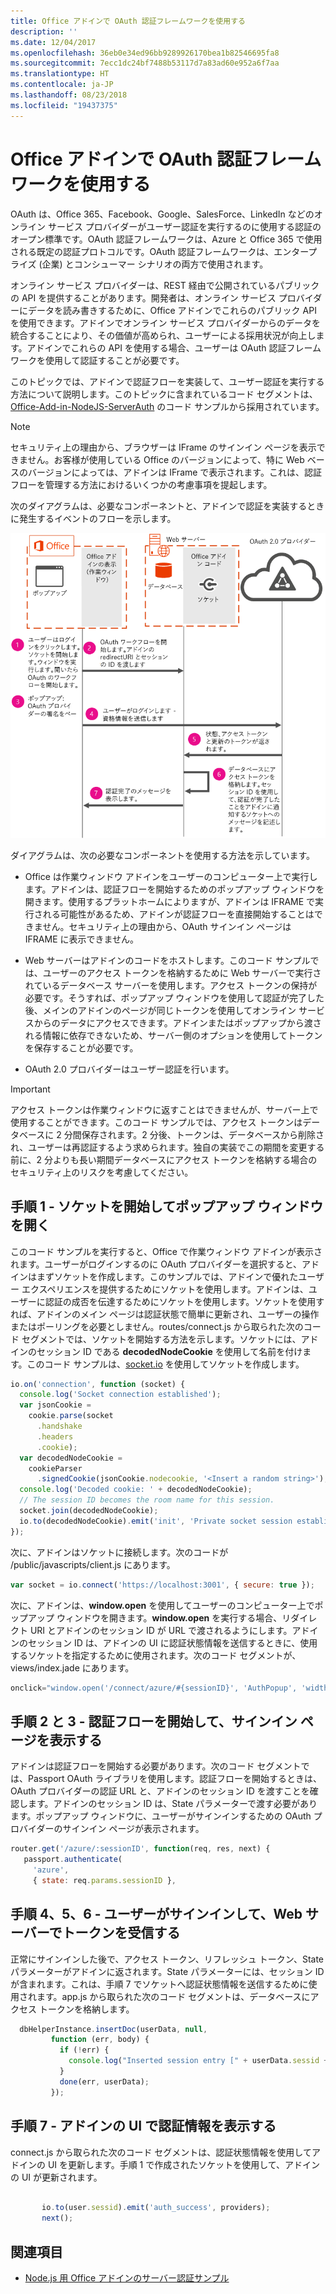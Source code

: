 ```yaml
---
title: Office アドインで OAuth 認証フレームワークを使用する
description: ''
ms.date: 12/04/2017
ms.openlocfilehash: 36eb0e34ed96bb9289926170bea1b82546695fa8
ms.sourcegitcommit: 7ecc1dc24bf7488b53117d7a83ad60e952a6f7aa
ms.translationtype: HT
ms.contentlocale: ja-JP
ms.lasthandoff: 08/23/2018
ms.locfileid: "19437375"
---
```

# <a name="use-the-oauth-authorization-framework-in-an-office-add-in"></a>Office アドインで OAuth 認証フレームワークを使用する

OAuth は、Office 365、Facebook、Google、SalesForce、LinkedIn などのオンライン サービス プロバイダーがユーザー認証を実行するのに使用する認証のオープン標準です。OAuth 認証フレームワークは、Azure と Office 365 で使用される既定の認証プロトコルです。OAuth 認証フレームワークは、エンタープライズ (企業) とコンシューマー シナリオの両方で使用されます。

オンライン サービス プロバイダーは、REST 経由で公開されているパブリックの API を提供することがあります。開発者は、オンライン サービス プロバイダーにデータを読み書きするために、Office アドインでこれらのパブリック API を使用できます。アドインでオンライン サービス プロバイダーからのデータを統合することにより、その価値が高められ、ユーザーによる採用状況が向上します。アドインでこれらの API を使用する場合、ユーザーは OAuth 認証フレームワークを使用して認証することが必要です。

このトピックでは、アドインで認証フローを実装して、ユーザー認証を実行する方法について説明します。このトピックに含まれているコード セグメントは、[Office-Add-in-NodeJS-ServerAuth](https://github.com/OfficeDev/Office-Add-in-NodeJS-ServerAuth) のコード サンプルから採用されています。

> [!NOTE]
> セキュリティ上の理由から、ブラウザーは IFrame のサインイン ページを表示できません。お客様が使用している Office のバージョンによって、特に Web ベースのバージョンによっては、アドインは IFrame で表示されます。これは、認証フローを管理する方法におけるいくつかの考慮事項を提起します。  

次のダイアグラムは、必要なコンポーネントと、アドインで認証を実装するときに発生するイベントのフローを示します。

![Office アドインでの OAuth 認証の実行](../images/oauth-in-office-add-in.png)

ダイアグラムは、次の必要なコンポーネントを使用する方法を示しています。


- Office は作業ウィンドウ アドインをユーザーのコンピューター上で実行します。アドインは、認証フローを開始するためのポップアップ ウィンドウを開きます。使用するプラットホームによりますが、アドインは IFRAME で実行される可能性があるため、アドインが認証フローを直接開始することはできません。セキュリティ上の理由から、OAuth サインイン ページは IFRAME に表示できません。 
    
- Web サーバーはアドインのコードをホストします。このコード サンプルでは、ユーザーのアクセス トークンを格納するために Web サーバーで実行されているデータベース サーバーを使用します。アクセス トークンの保持が必要です。そうすれば、ポップアップ ウィンドウを使用して認証が完了した後、メインのアドインのページが同じトークンを使用してオンライン サービスからのデータにアクセスできます。アドインまたはポップアップから渡される情報に依存できないため、サーバー側のオプションを使用してトークンを保存することが必要です。
    
- OAuth 2.0 プロバイダーはユーザー認証を行います。
    

    
> [!IMPORTANT]
> アクセス トークンは作業ウィンドウに返すことはできませんが、サーバー上で使用することができます。このコード サンプルでは、アクセス トークンはデータベースに 2 分間保存されます。2 分後、トークンは、データベースから削除され、ユーザーは再認証するよう求められます。独自の実装でこの期間を変更する前に、2 分よりも長い期間データベースにアクセス トークンを格納する場合のセキュリティ上のリスクを考慮してください。


## <a name="step-1---start-socket-and-open-a-pop-up-window"></a>手順 1 - ソケットを開始してポップアップ ウィンドウを開く

このコード サンプルを実行すると、Office で作業ウィンドウ アドインが表示されます。ユーザーがログインするのに OAuth プロバイダーを選択すると、アドインはまずソケットを作成します。このサンプルでは、アドインで優れたユーザー エクスペリエンスを提供するためにソケットを使用します。アドインは、ユーザーに認証の成否を伝達するためにソケットを使用します。ソケットを使用すれば、アドインのメイン ページは認証状態で簡単に更新され、ユーザーの操作またはポーリングを必要としません。routes/connect.js から取られた次のコード セグメントでは、ソケットを開始する方法を示します。ソケットには、アドインのセッション ID である **decodedNodeCookie** を使用して名前を付けます。このコード サンプルは、[socket.io](http://socket.io/) を使用してソケットを作成します。


```js
io.on('connection', function (socket) {
  console.log('Socket connection established');
  var jsonCookie =
    cookie.parse(socket
      .handshake
      .headers
      .cookie);
  var decodedNodeCookie =
    cookieParser
      .signedCookie(jsonCookie.nodecookie, '<Insert a random string>');
  console.log('Decoded cookie: ' + decodedNodeCookie);
  // The session ID becomes the room name for this session.
  socket.join(decodedNodeCookie);
  io.to(decodedNodeCookie).emit('init', 'Private socket session established');
});

```

次に、アドインはソケットに接続します。次のコードが /public/javascripts/client.js にあります。




```js
var socket = io.connect('https://localhost:3001', { secure: true });
```

次に、アドインは、**window.open** を使用してユーザーのコンピューター上でポップアップ ウィンドウを開きます。**window.open** を実行する場合、リダイレクト URI とアドインのセッション ID が URL で渡されるようにします。アドインのセッション ID は、アドインの UI に認証状態情報を送信するときに、使用するソケットを指定するために使用されます。次のコード セグメントが、views/index.jade にあります。




```js
onclick="window.open('/connect/azure/#{sessionID}', 'AuthPopup', 'width=500,height=500,centerscreen=1,menubar=0,toolbar=0,location=0,personalbar=0,status=0,titlebar=0,dialog=1')")
```


## <a name="steps-2-amp-3---start-the-authentication-flow-and-show-the-sign-in-page"></a>手順 2 と 3 - 認証フローを開始して、サインイン ページを表示する

アドインは認証フローを開始する必要があります。次のコード セグメントでは、Passport OAuth ライブラリを使用します。認証フローを開始するときは、OAuth プロバイダーの認証 URL と、アドインのセッション ID を渡すことを確認します。アドインのセッション ID は、State パラメーターで渡す必要があります。ポップアップ ウィンドウに、ユーザーがサインインするための OAuth プロバイダーのサインイン ページが表示されます。


```js
router.get('/azure/:sessionID', function(req, res, next) { 
   passport.authenticate( 
     'azure',  
     { state: req.params.sessionID }, 

```


## <a name="steps-4-5-amp-6---user-signs-in-and-web-server-receives-tokens"></a>手順 4、5、6 - ユーザーがサインインして、Web サーバーでトークンを受信する

 正常にサインインした後で、アクセス トークン、リフレッシュ トークン、State パラメーターがアドインに返されます。State パラメーターには、セッション ID が含まれます。これは、手順 7 でソケットへ認証状態情報を送信するために使用されます。app.js から取られた次のコード セグメントは、データベースにアクセス トークンを格納します。


```js
  dbHelperInstance.insertDoc(userData, null, 
         function (err, body) { 
           if (!err) { 
             console.log("Inserted session entry [" + userData.sessid + "] id: " + body.id); 
           } 
           done(err, userData); 
         }); 

```


## <a name="step-7---show-authentication-information-in-the-add-ins-ui"></a>手順 7 - アドインの UI で認証情報を表示する

connect.js から取られた次のコード セグメントは、認証状態情報を使用してアドインの UI を更新します。手順 1 で作成されたソケットを使用して、アドインの UI が更新されます。


```js
  
       io.to(user.sessid).emit('auth_success', providers); 
       next(); 

```


## <a name="see-also"></a>関連項目

- [Node.js 用 Office アドインのサーバー認証サンプル](https://github.com/OfficeDev/Office-Add-in-Nodejs-ServerAuth/blob/master/README.md)
    
